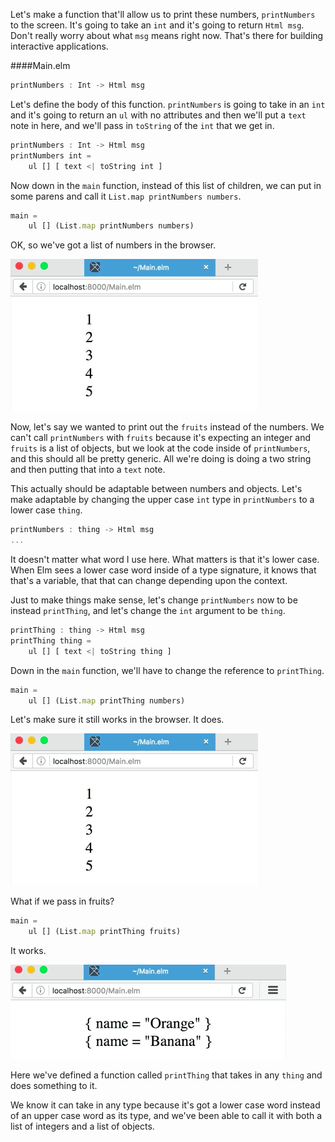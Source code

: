 Let's make a function that'll allow us to print these numbers, `printNumbers` to the screen. It's going to take an `int` and it's going to return `Html msg`. Don't really worry about what `msg` means right now. That's there for building interactive applications.

####Main.elm
```javascript
printNumbers : Int -> Html msg
```

Let's define the body of this function. `printNumbers` is going to take in an `int` and it's going to return an `ul` with no attributes and then we'll put a `text` note in here, and we'll pass in `toString` of the `int` that we get in. 

```javascript
printNumbers : Int -> Html msg
printNumbers int =
    ul [] [ text <| toString int ]
```

Now down in the `main` function, instead of this list of children, we can put in some parens and call it `List.map printNumbers numbers`.

```javascript
main = 
    ul [] (List.map printNumbers numbers)
```

OK, so we've got a list of numbers in the browser. 

![Numbers written to the browser](../images/elm-reuse-functions-through-type-variables-in-elm-numbers-in-browser.png)

Now, let's say we wanted to print out the `fruits` instead of the numbers. We can't call `printNumbers` with `fruits` because it's expecting an integer and `fruits` is a list of objects, but we look at the code inside of `printNumbers`, and this should all be pretty generic. All we're doing is doing a two string and then putting that into a `text` note.

This actually should be adaptable between numbers and objects. Let's make adaptable by changing the upper case `int` type in `printNumbers` to a lower case `thing`. 

```javascript
printNumbers : thing -> Html msg
...
```

It doesn't matter what word I use here. What matters is that it's lower case. When Elm sees a lower case word inside of a type signature, it knows that that's a variable, that that can change depending upon the context.

Just to make things make sense, let's change `printNumbers` now to be instead `printThing`, and let's change the `int` argument to be `thing`. 

```javascript
printThing : thing -> Html msg
printThing thing = 
    ul [] [ text <| toString thing ]
```

Down in the `main` function, we'll have to change the reference to `printThing`. 

```javascript
main = 
    ul [] (List.map printThing numbers)
```

Let's make sure it still works in the browser. It does. 

![Numbers written to the browser](../images/elm-reuse-functions-through-type-variables-in-elm-numbers-in-browser.png)

What if we pass in fruits? 

```javascript
main = 
    ul [] (List.map printThing fruits)
```

It works. 

![Fruits written to browser](../images/elm-reuse-functions-through-type-variables-in-elm-fruits-written-in-browser.png)

Here we've defined a function called `printThing` that takes in any `thing` and does something to it.

We know it can take in any type because it's got a lower case word instead of an upper case word as its type, and we've been able to call it with both a list of integers and a list of objects.